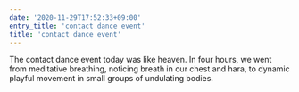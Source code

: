 ```yaml
---
date: '2020-11-29T17:52:33+09:00'
entry_title: 'contact dance event'
title: 'contact dance event'
---
```


The contact dance event today was like heaven.  In four hours, we went
from meditative breathing, noticing breath in our chest and hara, to
dynamic playful movement in small groups of undulating bodies.
